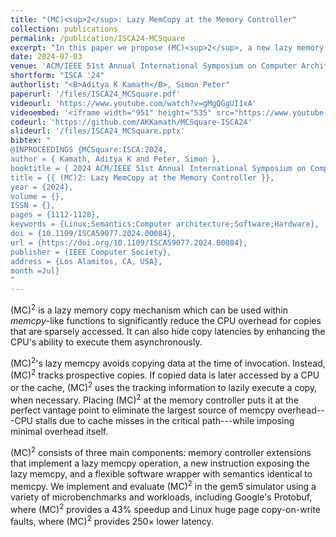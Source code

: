 ```yaml
---
title: "(MC)<sup>2</sup>: Lazy MemCopy at the Memory Controller"
collection: publications
permalink: /publication/ISCA24-MCSquare
excerpt: "In this paper we propose (MC)<sup>2</sup>, a new lazy memory copy mechanism that provides performance improvement to applications that sparsely access the data that they copy. We show that (MC)<sup>2</sup> provides benefits across a variety of microbenchmarks and workloads, including Google's Protobuf, where (MC)<sup>2</sup> provides a 43% speedup and Linux huge page copy-on-write faults, where (MC)<sup>2</sup> provides 250x lower latency."
date: 2024-07-03
venue: 'ACM/IEEE 51st Annual International Symposium on Computer Architecture (ISCA)'
shortform: "ISCA '24"
authorlist: "<B>Aditya K Kamath</B>, Simon Peter"
paperurl: '/files/ISCA24_MCSquare.pdf'
videourl: 'https://www.youtube.com/watch?v=gMgQGgUI1xA'
videoembed: '<iframe width="951" height="535" src="https://www.youtube.com/embed/gMgQGgUI1xA" title="[ISCA 2024] (MC)^2: Lazy MemCopy at the Memory Controller" frameborder="0" allow="accelerometer; autoplay; clipboard-write; encrypted-media; gyroscope; picture-in-picture; web-share" referrerpolicy="strict-origin-when-cross-origin" allowfullscreen></iframe>'
codeurl: 'https://github.com/AKKamath/MCSquare-ISCA24'
slideurl: '/files/ISCA24_MCSquare.pptx'
bibtex: "
@INPROCEEDINGS {MCSquare:ISCA:2024,
author = { Kamath, Aditya K and Peter, Simon },
booktitle = { 2024 ACM/IEEE 51st Annual International Symposium on Computer Architecture (ISCA) },
title = {{ (MC)2: Lazy MemCopy at the Memory Controller }},
year = {2024},
volume = {},
ISSN = {},
pages = {1112-1128},
keywords = {Linux;Semantics;Computer architecture;Software;Hardware},
doi = {10.1109/ISCA59077.2024.00084},
url = {https://doi.org/10.1109/ISCA59077.2024.00084},
publisher = {IEEE Computer Society},
address = {Los Alamitos, CA, USA},
month =Jul}
"
---
```

  (MC)<sup>2</sup> is a lazy memory copy mechanism which can be used within <em>memcpy</em>-like functions to significantly reduce the CPU overhead for copies that are sparsely accessed. It can also hide copy latencies by enhancing the CPU's ability to execute them asynchronously.

  (MC)<sup>2</sup>'s lazy memcpy avoids copying
  data at the time of invocation.  Instead, (MC)<sup>2</sup> tracks
  prospective copies.  If copied data is later accessed by a CPU or the cache, (MC)<sup>2</sup>
  uses the tracking information to lazily execute a copy, when
  necessary. Placing (MC)<sup>2</sup> at the memory controller puts it at the perfect vantage
  point to eliminate the largest source of memcpy overhead---CPU stalls
  due to cache misses in the critical path---while imposing minimal overhead itself.

  (MC)<sup>2</sup> consists of three main components: memory controller extensions that implement
  a lazy memcpy operation, a new instruction exposing
  the lazy memcpy, and a flexible software wrapper with semantics
  identical to memcpy.  We implement and evaluate (MC)<sup>2</sup> in the gem5 simulator using a variety of microbenchmarks and workloads,
  including Google's Protobuf, where (MC)<sup>2</sup> provides a
  43% speedup and Linux huge page copy-on-write faults, where (MC)<sup>2</sup> provides 250$\times$ lower latency.